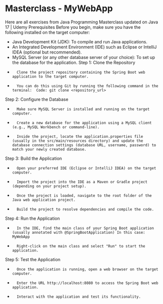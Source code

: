 # Masterclass - MyWebApp
Here are all exercises from Java Programming Masterclass updated on Java 17 | Udemy
Prerequisites
Before you begin, make sure you have the following installed on the target computer:
- Java Development Kit (JDK): To compile and run Java applications.
- An Integrated Development Environment (IDE) such as Eclipse or IntelliJ IDEA (optional but recommended).
- MySQL Server (or any other database server of your choice): To set up the database for the application.
Step 1: Clone the Repository
* 		Clone the project repository containing the Spring Boot web application to the target computer.
* 		You can do this using Git by running the following command in the terminal:  Code: git clone <repository_url>		  
Step 2: Configure the Database
* 		Make sure MySQL Server is installed and running on the target computer.
* 		Create a new database for the application using a MySQL client (e.g., MySQL Workbench or command-line).
* 		Inside the project, locate the application.properties file (usually in the src/main/resources directory) and update the database connection settings (database URL, username, password) to match your newly created database.
Step 3: Build the Application
* 		Open your preferred IDE (Eclipse or IntelliJ IDEA) on the target computer.
* 		Import the project into the IDE as a Maven or Gradle project (depending on your project setup).
* 		Once the project is loaded, navigate to the root folder of the Java web application project.
* 		Build the project to resolve dependencies and compile the code.
Step 4: Run the Application
* 		In the IDE, find the main class of your Spring Boot application (usually annotated with @SpringBootApplication) In this case: MyWebApp
* 		Right-click on the main class and select "Run" to start the application.
Step 5: Test the Application
* 		Once the application is running, open a web browser on the target computer.
* 		Enter the URL http://localhost:8080 to access the Spring Boot web application.
* 		Interact with the application and test its functionality.
